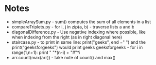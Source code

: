 # Notes
* simpleArraySum.py - sum() computes the sum of all elements in a list 
* compareTriplets.py - for i, j in zip(a, b) - traverse lists a and b
* diagonalDifference.py - Use negative indexing where possible, like when indexing from the right (as in right diagonal here)
* staircase.py - to print in same line: print("geeks", end =" ") and the print("geeksforgeeks") would print geeks geeksforgeeks
               - for i in range(1,n+1):
                    print " "*(n-i) + "#"*i
* arr.count(max(arr)) - take note of count() and max()
